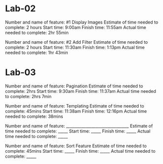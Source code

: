 # Lab-02

Number and name of feature: #1 Display Images
Estimate of time needed to complete: 2 hours
Start time: 9:00am
Finish time: 11:55am
Actual time needed to complete: 2hr 55min

Number and name of feature: #2 Add Filter
Estimate of time needed to complete: 2 hours
Start time: 11:30am
Finish time: 1:13pm
Actual time needed to complete: 1hr 43min

# Lab-03

Number and name of feature: Pagination
Estimate of time needed to complete: 2hrs
Start time: 9:30am
Finish time: 11:37am
Actual time needed to complete: 2hrs 7min

Number and name of feature: Templating
Estimate of time needed to complete: 45mins
Start time: 11:38am
Finish time: 12:16pm
Actual time needed to complete: 38mins

Number and name of feature: ________________________________
Estimate of time needed to complete: _____
Start time: _____
Finish time: _____
Actual time needed to complete: _____

Number and name of feature: Sort Feature
Estimate of time needed to complete: 45mins
Start time: _____
Finish time: _____
Actual time needed to complete: _____